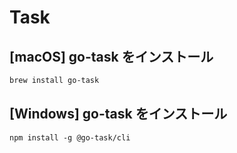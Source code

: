 # Task

## [macOS] go-task をインストール

```zsh
brew install go-task
```

## [Windows] go-task をインストール

```pwsh
npm install -g @go-task/cli
```
